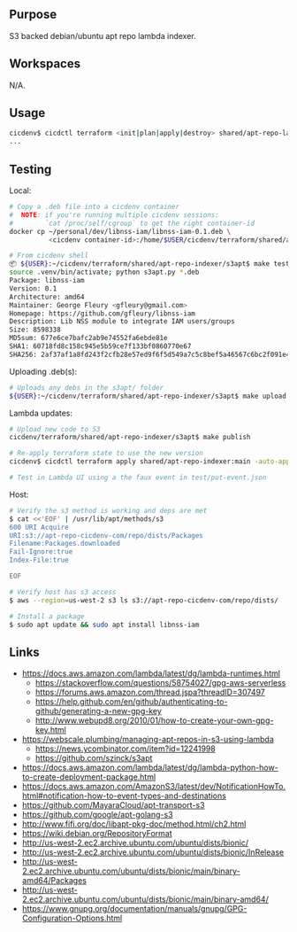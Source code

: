 ## Purpose
S3 backed debian/ubuntu apt repo lambda indexer.

## Workspaces
N/A.

## Usage
```bash
cicdenv$ cicdctl terraform <init|plan|apply|destroy> shared/apt-repo-lambda:main
...
```

## Testing
Local:
```bash
# Copy a .deb file into a cicdenv container
#  NOTE: if you're running multiple cicdenv sessions:
#        `cat /proc/self/cgroup` to get the right container-id
docker cp ~/personal/dev/libnss-iam/libnss-iam-0.1.deb \
          <cicdenv container-id>:/home/$USER/cicdenv/terraform/shared/apt-repo-indexer/s3apt

# From cicdenv shell
📦 ${USER}:~/cicdenv/terraform/shared/apt-repo-indexer/s3apt$ make test
source .venv/bin/activate; python s3apt.py *.deb
Package: libnss-iam 
Version: 0.1 
Architecture: amd64 
Maintainer: George Fleury <gfleury@gmail.com> 
Homepage: https://github.com/gfleury/libnss-iam 
Description: Lib NSS module to integrate IAM users/groups
Size: 8598338
MD5sum: 677e6ce7bafc2ab9e74552fa6ebde81e
SHA1: 60718fd8c158c945e5b59ce7f133bf0860770e67
SHA256: 2af37af1a8fd243f2cfb28e57ed9f6f5d549a7c5c8bef5a46567c6bc2f091e4d
```

Uploading .deb(s):
```bash
# Uploads any debs in the s3apt/ folder
${USER}:~/cicdenv/terraform/shared/apt-repo-indexer/s3apt$ make upload
```

Lambda updates:
```bash
# Upload new code to S3
cicdenv/terraform/shared/apt-repo-indexer/s3apt$ make publish

# Re-apply terraform state to use the new version
cicdenv$ cicdctl terraform apply shared/apt-repo-indexer:main -auto-approve

# Test in Lambda UI using a the faux event in test/put-event.json
```

Host:
```bash
# Verify the s3 method is working and deps are met
$ cat <<'EOF' | /usr/lib/apt/methods/s3
600 URI Acquire
URI:s3://apt-repo-cicdenv-com/repo/dists/Packages
Filename:Packages.downloaded
Fail-Ignore:true
Index-File:true

EOF

# Verify host has s3 access
$ aws --region=us-west-2 s3 ls s3://apt-repo-cicdenv-com/repo/dists/

# Install a package
$ sudo apt update && sudo apt install libnss-iam
```

## Links
* https://docs.aws.amazon.com/lambda/latest/dg/lambda-runtimes.html
  * https://stackoverflow.com/questions/58754027/gpg-aws-serverless
  * https://forums.aws.amazon.com/thread.jspa?threadID=307497
  * https://help.github.com/en/github/authenticating-to-github/generating-a-new-gpg-key
  * http://www.webupd8.org/2010/01/how-to-create-your-own-gpg-key.html
* https://webscale.plumbing/managing-apt-repos-in-s3-using-lambda
  * https://news.ycombinator.com/item?id=12241998
  * https://github.com/szinck/s3apt
* https://docs.aws.amazon.com/lambda/latest/dg/lambda-python-how-to-create-deployment-package.html
* https://docs.aws.amazon.com/AmazonS3/latest/dev/NotificationHowTo.html#notification-how-to-event-types-and-destinations
* https://github.com/MayaraCloud/apt-transport-s3
* https://github.com/google/apt-golang-s3
* http://www.fifi.org/doc/libapt-pkg-doc/method.html/ch2.html
* https://wiki.debian.org/RepositoryFormat
* http://us-west-2.ec2.archive.ubuntu.com/ubuntu/dists/bionic/
* http://us-west-2.ec2.archive.ubuntu.com/ubuntu/dists/bionic/InRelease
* http://us-west-2.ec2.archive.ubuntu.com/ubuntu/dists/bionic/main/binary-amd64/Packages
* http://us-west-2.ec2.archive.ubuntu.com/ubuntu/dists/bionic/main/binary-amd64/
* https://www.gnupg.org/documentation/manuals/gnupg/GPG-Configuration-Options.html

